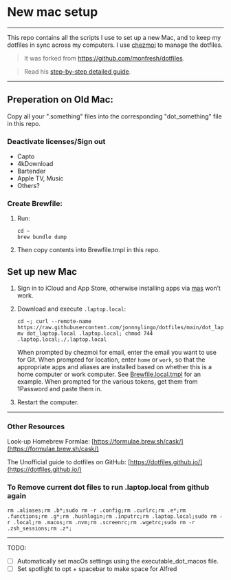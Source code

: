 # New mac setup
---
This repo contains all the scripts I use to set up a new Mac, and to keep my dotfiles in sync across my computers. I use [chezmoi](https://www.chezmoi.io/) to manage the dotfiles. 

> It was forked from https://github.com/monfresh/dotfiles.  

> Read his [step-by-step detailed guide](https://www.moncefbelyamani.com/automating-the-setup-of-a-new-mac-with-all-your-apps-preferences-and-development-tools/).
---

## Preperation on Old Mac:
Copy all your ".something" files into the corresponding "dot_something" file in this repo.

### Deactivate licenses/Sign out
- Capto
- 4kDownload
- Bartender
- Apple TV, Music
- Others?

### Create Brewfile:

1. Run:
	```shell
	cd ~
	brew bundle dump
	```
2. Then copy contents into Brewfile.tmpl in this repo.


## Set up new Mac

1. Sign in to iCloud and App Store, otherwise installing apps via [mas](https://github.com/mas-cli/mas) won’t work.

2. Download and execute `.laptop.local`:
	```shell
	cd ~; curl --remote-name https://raw.githubusercontent.com/jonnnylingo/dotfiles/main/dot_laptop.local; mv dot_laptop.local .laptop.local; chmod 744 .laptop.local;./.laptop.local
	```

	When prompted by chezmoi for email, enter the email you want to use for Git.
	When prompted for location, enter `home` or `work`, so that the appropriate apps
	and aliases are installed based on whether this is a home computer or work computer.
	See [Brewfile.local.tmpl](https://github.com/monfresh/dotfiles/blob/master/Brewfile.local.tmpl) for an example.
	When prompted for the various tokens, get them from 1Password and paste them in.

3. Restart the computer.

---


### Other Resources
Look-up Homebrew Formlae: [https://formulae.brew.sh/cask/](https://formulae.brew.sh/cask/)

The Unofficial guide to dotfiles on GitHub: [https://dotfiles.github.io/](https://dotfiles.github.io/)


### To Remove current dot files to run .laptop.local from github again
```shell
rm .aliases;rm .b*;sudo rm -r .config;rm .curlrc;rm .e*;rm .functions;rm .g*;rm .hushlogin;rm .inputrc;rm .laptop.local;sudo rm -r .local;rm .macos;rm .nvm;rm .screenrc;rm .wgetrc;sudo rm -r .zsh_sessions;rm .z*;
```

---
TODO: 
- [ ] Automatically set macOs settings using the executable_dot_macos file.
- [ ] Set spotlight to opt + spacebar to make space for Alfred
